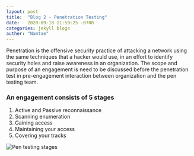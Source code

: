 ```yaml
---
layout: post
title:  "Blog 2 - Penetration Testing"
date:   2020-09-18 11:59:25 -0700
categories: jekyll blogs
auther: "Namtae"
---
```

<html>
    <body>
    <p>Penetration is the offensive security practice of attacking a network using the same techniques that a hacker would use, in an effort to identify security holes and raise awareness in an organization. The scope and purpose of an engagement is need to be discussed before the penetration test in pre-engagement interaction between organization and the pen testing team.</p>
    <h3>An engagement consists of 5 stages</h3>
    <ol>
        <li>Active and Passive reconnaissance</li>
        <li>Scanning enumeration</li>
        <li>Gaining access</li>
        <li>Maintaining your access</li>
        <li>Covering your tracks</li>
    </ol>
    <img src="https://www.eccouncil.org/wp-content/uploads/2019/02/PENETRATION-TESTING-STAGES.png" alt="Pen testing stages">
    </body>
</html>